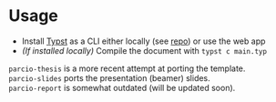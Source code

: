 # Usage

- Install [Typst](https://typst.app/) as a CLI either locally (see [repo](https://github.com/typst/)) or use the web app
- *(If installed locally)* Compile the document with `typst c main.typ`

`parcio-thesis` is a more recent attempt at porting the template.\
`parcio-slides` ports the presentation (beamer) slides.\
`parcio-report` is somewhat outdated (will be updated soon).
